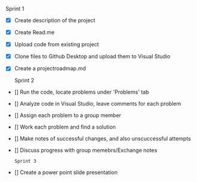 Sprint 1 
- [x] Create description of the project 
- [x] Create Read.me
- [X] Upload code from existing project 
- [X] Clone files to Github Desktop and upload them to Visual Studio
- [X] Create a projectroadmap.md
      
  Sprint 2
- [] Run the code, locate problems under 'Problems' tab 
- [] Analyze code in Visual Studio, leave comments for each problem 
- [] Assign each problem to a group member 
- [] Work each problem and find a solution
- [] Make notes of successful changes, and also unscuccessful attempts
- [] Discuss progress with group memebrs/Exchange notes
      
      Sprint 3
- [] Create a power point slide presentation 
